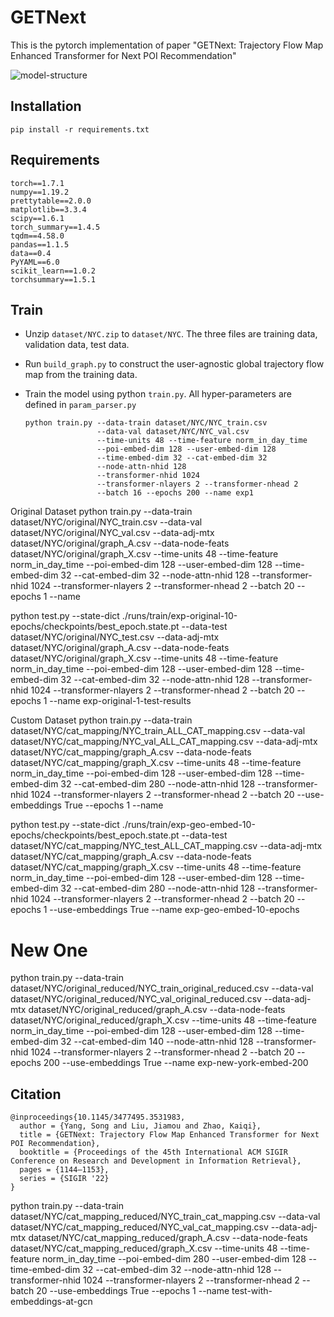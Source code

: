 # GETNext

This is the pytorch implementation of paper "GETNext: Trajectory Flow Map Enhanced Transformer for Next POI
Recommendation"

![model-structure](figures/model-structure.png)

## Installation

```
pip install -r requirements.txt
```

## Requirements

```
torch==1.7.1
numpy==1.19.2
prettytable==2.0.0
matplotlib==3.3.4
scipy==1.6.1
torch_summary==1.4.5
tqdm==4.58.0
pandas==1.1.5
data==0.4
PyYAML==6.0
scikit_learn==1.0.2
torchsummary==1.5.1
```

## Train

- Unzip `dataset/NYC.zip` to `dataset/NYC`. The three files are training data, validation data, test data.

- Run `build_graph.py` to construct the user-agnostic global trajectory flow map from the training data.

- Train the model using python `train.py`. All hyper-parameters are defined in `param_parser.py`

  ```
  python train.py --data-train dataset/NYC/NYC_train.csv
                  --data-val dataset/NYC/NYC_val.csv
                  --time-units 48 --time-feature norm_in_day_time
                  --poi-embed-dim 128 --user-embed-dim 128 
                  --time-embed-dim 32 --cat-embed-dim 32
                  --node-attn-nhid 128    
                  --transformer-nhid 1024
                  --transformer-nlayers 2 --transformer-nhead 2
                  --batch 16 --epochs 200 --name exp1
  ```

Original Dataset
python train.py --data-train dataset/NYC/original/NYC_train.csv --data-val dataset/NYC/original/NYC_val.csv --data-adj-mtx dataset/NYC/original/graph_A.csv --data-node-feats dataset/NYC/original/graph_X.csv --time-units 48 --time-feature norm_in_day_time --poi-embed-dim 128 --user-embed-dim 128 --time-embed-dim 32 --cat-embed-dim 32 --node-attn-nhid 128 --transformer-nhid 1024 --transformer-nlayers 2 --transformer-nhead 2 --batch 20 --epochs 1 --name <customize>

python test.py --state-dict ./runs/train/exp-original-10-epochs/checkpoints/best_epoch.state.pt --data-test dataset/NYC/original/NYC_test.csv --data-adj-mtx dataset/NYC/original/graph_A.csv --data-node-feats dataset/NYC/original/graph_X.csv --time-units 48 --time-feature norm_in_day_time --poi-embed-dim 128 --user-embed-dim 128 --time-embed-dim 32 --cat-embed-dim 32 --node-attn-nhid 128 --transformer-nhid 1024 --transformer-nlayers 2 --transformer-nhead 2 --batch 20 --epochs 1 --name exp-original-1-test-results

Custom Dataset
python train.py --data-train dataset/NYC/cat_mapping/NYC_train_ALL_CAT_mapping.csv --data-val dataset/NYC/cat_mapping/NYC_val_ALL_CAT_mapping.csv --data-adj-mtx dataset/NYC/cat_mapping/graph_A.csv --data-node-feats dataset/NYC/cat_mapping/graph_X.csv --time-units 48 --time-feature norm_in_day_time --poi-embed-dim 128 --user-embed-dim 128 --time-embed-dim 32 --cat-embed-dim 280 --node-attn-nhid 128 --transformer-nhid 1024 --transformer-nlayers 2 --transformer-nhead 2 --batch 20 --use-embeddings True --epochs 1 --name <customize>

python test.py --state-dict ./runs/train/exp-geo-embed-10-epochs/checkpoints/best_epoch.state.pt --data-test dataset/NYC/cat_mapping/NYC_test_ALL_CAT_mapping.csv --data-adj-mtx dataset/NYC/cat_mapping/graph_A.csv --data-node-feats dataset/NYC/cat_mapping/graph_X.csv --time-units 48 --time-feature norm_in_day_time --poi-embed-dim 128 --user-embed-dim 128 --time-embed-dim 32 --cat-embed-dim 280 --node-attn-nhid 128 --transformer-nhid 1024 --transformer-nlayers 2 --transformer-nhead 2 --batch 20 --epochs 1 --use-embeddings True --name exp-geo-embed-10-epochs

# New One
python train.py --data-train dataset/NYC/original_reduced/NYC_train_original_reduced.csv --data-val dataset/NYC/original_reduced/NYC_val_original_reduced.csv --data-adj-mtx dataset/NYC/original_reduced/graph_A.csv --data-node-feats dataset/NYC/original_reduced/graph_X.csv --time-units 48 --time-feature norm_in_day_time --poi-embed-dim 128 --user-embed-dim 128 --time-embed-dim 32 --cat-embed-dim 140 --node-attn-nhid 128 --transformer-nhid 1024 --transformer-nlayers 2 --transformer-nhead 2 --batch 20 --epochs 200  --use-embeddings True --name exp-new-york-embed-200

## Citation

```
@inproceedings{10.1145/3477495.3531983,
  author = {Yang, Song and Liu, Jiamou and Zhao, Kaiqi},
  title = {GETNext: Trajectory Flow Map Enhanced Transformer for Next POI Recommendation},
  booktitle = {Proceedings of the 45th International ACM SIGIR Conference on Research and Development in Information Retrieval},
  pages = {1144–1153},
  series = {SIGIR '22}
}

```

python train.py --data-train dataset/NYC/cat_mapping_reduced/NYC_train_cat_mapping.csv --data-val dataset/NYC/cat_mapping_reduced/NYC_val_cat_mapping.csv --data-adj-mtx dataset/NYC/cat_mapping_reduced/graph_A.csv --data-node-feats dataset/NYC/cat_mapping_reduced/graph_X.csv --time-units 48 --time-feature norm_in_day_time --poi-embed-dim 280 --user-embed-dim 128 --time-embed-dim 32 --cat-embed-dim 32 --node-attn-nhid 128 --transformer-nhid 1024 --transformer-nlayers 2 --transformer-nhead 2 --batch 20 --use-embeddings True --epochs 1 --name test-with-embeddings-at-gcn